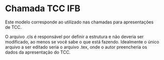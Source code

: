# Chamada TCC IFB

Este modelo corresponde ao utilizado nas chamadas para apresentações de TCC.

O arquivo .cls é responsável por definir a estrutura e não deveria ser modificado, ao menos se você sabe o que
está fazendo. 
Idealmente o único arquivo a ser editado seria o arquivo .tex, onde o autor preencheria os dados da apresentação do TCC.